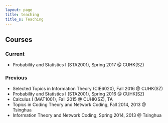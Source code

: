 ```yaml
---
layout: page
title: teaching
title_s: Teaching
---
```


## Courses

### Current
- Probability and Statistics I (STA2001), Spring 2017 @ CUHK(SZ)

### Previous
- Selected Topics in Information Theory (CIE6020), Fall 2016 @ CUHK(SZ)
- Probability and Statistics I (STA2001), Spring 2016 @ CUHK(SZ)
- Calculus I (MAT1001), Fall 2015 @ CUHK(SZ), TA
- Topics in Coding Theory and Network Coding, Fall 2014, 2013 @ Tsinghua
- Information Theory and Network Coding, Spring 2014, 2013 @ Tsinghua

<!-- ## Students

### Current

### Previous -->
